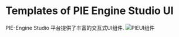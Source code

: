 # Templates of PIE Engine Studio UI
PIE-Engine Studio 平台提供了丰富的交互式UI组件.
![PIEUI组件](image/PIE%E7%BB%84%E4%BB%B6.png)